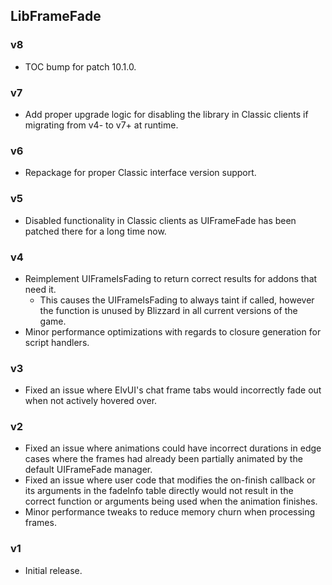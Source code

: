 ## LibFrameFade
### v8
- TOC bump for patch 10.1.0.

### v7
- Add proper upgrade logic for disabling the library in Classic clients if migrating from v4- to v7+ at runtime.

### v6
- Repackage for proper Classic interface version support.

### v5
- Disabled functionality in Classic clients as UIFrameFade has been patched there for a long time now.

### v4
- Reimplement UIFrameIsFading to return correct results for addons that need it.
  - This causes the UIFrameIsFading to always taint if called, however the function is unused by Blizzard in all current versions of the game.
- Minor performance optimizations with regards to closure generation for script handlers.

### v3
- Fixed an issue where ElvUI's chat frame tabs would incorrectly fade out when not actively hovered over.

### v2
- Fixed an issue where animations could have incorrect durations in edge cases where the frames had already been partially animated by the default UIFrameFade manager.
- Fixed an issue where user code that modifies the on-finish callback or its arguments in the fadeInfo table directly would not result in the correct function or arguments being used when the animation finishes.
- Minor performance tweaks to reduce memory churn when processing frames.

### v1
- Initial release.
